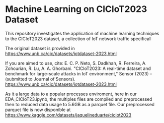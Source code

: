 # Machine Learning on CICIoT2023 Dataset
This repository investigates the application of machine learning techniques to the CICIoT2023 dataset, a collection of IoT network traffic specificall

The original dataset is provided in https://www.unb.ca/cic/datasets/iotdataset-2023.html

If you are aimed to use, cite:
E. C. P. Neto, S. Dadkhah, R. Ferreira, A. Zohourian, R. Lu, A. A. Ghorbani. "CICIoT2023: A real-time dataset and benchmark for large-scale attacks in IoT environment," Sensor (2023) – (submitted to Journal of Sensors).
https://www.unb.ca/cic/datasets/iotdataset-2023.html

As it a large data to a popular processes enviroment, here in our EDA_CICIoT23.ipynb, the multiples files are compiled and preprocessed then to reduced data usage to 5.6GB as a parquet file.
Our preprocessed parquet file is now disponible at https://www.kaggle.com/datasets/jaquelineduarte/ciciot2023
